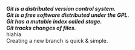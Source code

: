 ***Git is a distributed version control system.***  
***Git is a free software distributed under the GPL.***  
***Git has a mutable index called stage.***  
***Git tracks changes of files.***  
hiahia  
Creating a new branch is quick & simple.  
